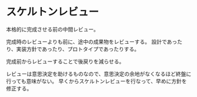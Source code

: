 # スケルトンレビュー

本格的に完成させる前の中間レビュー。

完成時のレビューよりも前に、途中の成果物をレビューする。
設計であったり、実装方針であったり、プロトタイプであったりする。

完成前からレビューすることで後戻りを減らせる。

レビューは意思決定を助けるものなので、意思決定の余地がなくなるほど終盤に行っても意味がない。
早くからスケルトンレビューを行なって、早めに方針を修正する。
